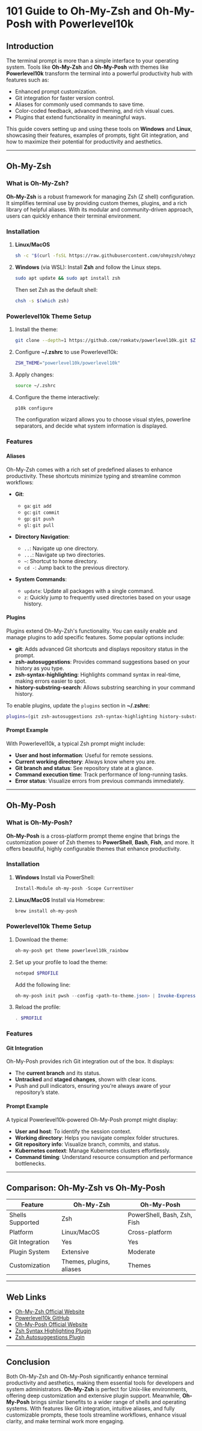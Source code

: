 # 101 Guide to Oh-My-Zsh and Oh-My-Posh with Powerlevel10k

## Introduction
The terminal prompt is more than a simple interface to your operating system. Tools like **Oh-My-Zsh** and **Oh-My-Posh** with themes like **Powerlevel10k** transform the terminal into a powerful productivity hub with features such as:

- Enhanced prompt customization.
- Git integration for faster version control.
- Aliases for commonly used commands to save time.
- Color-coded feedback, advanced theming, and rich visual cues.
- Plugins that extend functionality in meaningful ways.

This guide covers setting up and using these tools on **Windows** and **Linux**, showcasing their features, examples of prompts, tight Git integration, and how to maximize their potential for productivity and aesthetics.

---

## Oh-My-Zsh

### What is Oh-My-Zsh?
**Oh-My-Zsh** is a robust framework for managing Zsh (Z shell) configuration. It simplifies terminal use by providing custom themes, plugins, and a rich library of helpful aliases. With its modular and community-driven approach, users can quickly enhance their terminal environment.

### Installation
1. **Linux/MacOS**
   ```bash
   sh -c "$(curl -fsSL https://raw.githubusercontent.com/ohmyzsh/ohmyzsh/master/tools/install.sh)"
   ```

2. **Windows** (via WSL): Install **Zsh** and follow the Linux steps.

   ```bash
   sudo apt update && sudo apt install zsh
   ```

   Then set Zsh as the default shell:
   ```bash
   chsh -s $(which zsh)
   ```

### Powerlevel10k Theme Setup
1. Install the theme:
   ```bash
   git clone --depth=1 https://github.com/romkatv/powerlevel10k.git $ZSH_CUSTOM/themes/powerlevel10k
   ```
2. Configure **~/.zshrc** to use Powerlevel10k:
   ```bash
   ZSH_THEME="powerlevel10k/powerlevel10k"
   ```
3. Apply changes:
   ```bash
   source ~/.zshrc
   ```
4. Configure the theme interactively:
   ```bash
   p10k configure
   ```
   The configuration wizard allows you to choose visual styles, powerline separators, and decide what system information is displayed.

### Features
#### Aliases
Oh-My-Zsh comes with a rich set of predefined aliases to enhance productivity. These shortcuts minimize typing and streamline common workflows:

- **Git**:
  - `ga`: `git add`
  - `gc`: `git commit`
  - `gp`: `git push`
  - `gl`: `git pull`

- **Directory Navigation**:
  - `..`: Navigate up one directory.
  - `...`: Navigate up two directories.
  - `~`: Shortcut to home directory.
  - `cd -`: Jump back to the previous directory.

- **System Commands**:
  - `update`: Update all packages with a single command.
  - `z`: Quickly jump to frequently used directories based on your usage history.

#### Plugins
Plugins extend Oh-My-Zsh's functionality. You can easily enable and manage plugins to add specific features. Some popular options include:

- **git**: Adds advanced Git shortcuts and displays repository status in the prompt.
- **zsh-autosuggestions**: Provides command suggestions based on your history as you type.
- **zsh-syntax-highlighting**: Highlights command syntax in real-time, making errors easier to spot.
- **history-substring-search**: Allows substring searching in your command history.

To enable plugins, update the `plugins` section in **~/.zshrc**:
```bash
plugins=(git zsh-autosuggestions zsh-syntax-highlighting history-substring-search)
```

#### Prompt Example
With Powerlevel10k, a typical Zsh prompt might include:
- **User and host information**: Useful for remote sessions.
- **Current working directory**: Always know where you are.
- **Git branch and status**: See repository state at a glance.
- **Command execution time**: Track performance of long-running tasks.
- **Error status**: Visualize errors from previous commands immediately.

---

## Oh-My-Posh

### What is Oh-My-Posh?
**Oh-My-Posh** is a cross-platform prompt theme engine that brings the customization power of Zsh themes to **PowerShell**, **Bash**, **Fish**, and more. It offers beautiful, highly configurable themes that enhance productivity.

### Installation
1. **Windows**
   Install via PowerShell:
   ```powershell
   Install-Module oh-my-posh -Scope CurrentUser
   ```

2. **Linux/MacOS**
   Install via Homebrew:
   ```bash
   brew install oh-my-posh
   ```

### Powerlevel10k Theme Setup
1. Download the theme:
   ```powershell
   oh-my-posh get theme powerlevel10k_rainbow
   ```
2. Set up your profile to load the theme:
   ```powershell
   notepad $PROFILE
   ```
   Add the following line:
   ```powershell
   oh-my-posh init pwsh --config <path-to-theme.json> | Invoke-Expression
   ```
3. Reload the profile:
   ```powershell
   . $PROFILE
   ```

### Features
#### Git Integration
Oh-My-Posh provides rich Git integration out of the box. It displays:
- The **current branch** and its status.
- **Untracked** and **staged changes**, shown with clear icons.
- Push and pull indicators, ensuring you’re always aware of your repository’s state.

#### Prompt Example
A typical Powerlevel10k-powered Oh-My-Posh prompt might display:
- **User and host**: To identify the session context.
- **Working directory**: Helps you navigate complex folder structures.
- **Git repository info**: Visualize branch, commits, and status.
- **Kubernetes context**: Manage Kubernetes clusters effortlessly.
- **Command timing**: Understand resource consumption and performance bottlenecks.

---

## Comparison: Oh-My-Zsh vs Oh-My-Posh
| Feature                | Oh-My-Zsh                         | Oh-My-Posh                     |
|------------------------|------------------------------------|---------------------------------|
| Shells Supported       | Zsh                               | PowerShell, Bash, Zsh, Fish    |
| Platform               | Linux/MacOS                      | Cross-platform                 |
| Git Integration        | Yes                               | Yes                            |
| Plugin System          | Extensive                         | Moderate                       |
| Customization          | Themes, plugins, aliases          | Themes                         |

---

## Web Links
- [Oh-My-Zsh Official Website](https://ohmyz.sh/)
- [Powerlevel10k GitHub](https://github.com/romkatv/powerlevel10k)
- [Oh-My-Posh Official Website](https://ohmyposh.dev/)
- [Zsh Syntax Highlighting Plugin](https://github.com/zsh-users/zsh-syntax-highlighting)
- [Zsh Autosuggestions Plugin](https://github.com/zsh-users/zsh-autosuggestions)

---

## Conclusion
Both Oh-My-Zsh and Oh-My-Posh significantly enhance terminal productivity and aesthetics, making them essential tools for developers and system administrators. **Oh-My-Zsh** is perfect for Unix-like environments, offering deep customization and extensive plugin support. Meanwhile, **Oh-My-Posh** brings similar benefits to a wider range of shells and operating systems. With features like Git integration, intuitive aliases, and fully customizable prompts, these tools streamline workflows, enhance visual clarity, and make terminal work more engaging.

